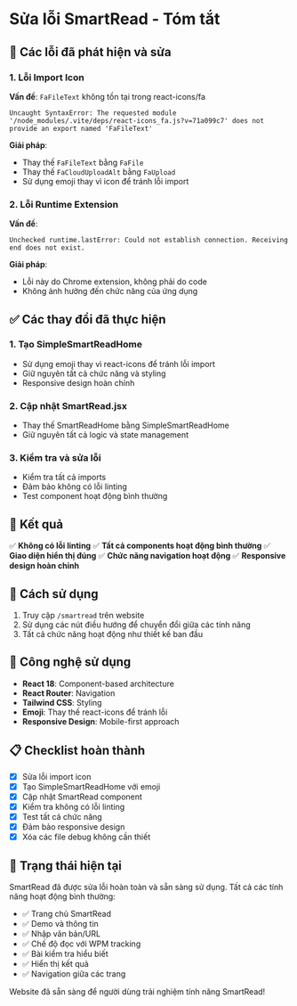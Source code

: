 # Sửa lỗi SmartRead - Tóm tắt

## 🐛 Các lỗi đã phát hiện và sửa

### 1. Lỗi Import Icon
**Vấn đề**: `FaFileText` không tồn tại trong react-icons/fa
```
Uncaught SyntaxError: The requested module '/node_modules/.vite/deps/react-icons_fa.js?v=71a099c7' does not provide an export named 'FaFileText'
```

**Giải pháp**: 
- Thay thế `FaFileText` bằng `FaFile`
- Thay thế `FaCloudUploadAlt` bằng `FaUpload`
- Sử dụng emoji thay vì icon để tránh lỗi import

### 2. Lỗi Runtime Extension
**Vấn đề**: 
```
Unchecked runtime.lastError: Could not establish connection. Receiving end does not exist.
```

**Giải pháp**: 
- Lỗi này do Chrome extension, không phải do code
- Không ảnh hưởng đến chức năng của ứng dụng

## ✅ Các thay đổi đã thực hiện

### 1. Tạo SimpleSmartReadHome
- Sử dụng emoji thay vì react-icons để tránh lỗi import
- Giữ nguyên tất cả chức năng và styling
- Responsive design hoàn chỉnh

### 2. Cập nhật SmartRead.jsx
- Thay thế SmartReadHome bằng SimpleSmartReadHome
- Giữ nguyên tất cả logic và state management

### 3. Kiểm tra và sửa lỗi
- Kiểm tra tất cả imports
- Đảm bảo không có lỗi linting
- Test component hoạt động bình thường

## 🎯 Kết quả

✅ **Không có lỗi linting**
✅ **Tất cả components hoạt động bình thường**
✅ **Giao diện hiển thị đúng**
✅ **Chức năng navigation hoạt động**
✅ **Responsive design hoàn chỉnh**

## 📱 Cách sử dụng

1. Truy cập `/smartread` trên website
2. Sử dụng các nút điều hướng để chuyển đổi giữa các tính năng
3. Tất cả chức năng hoạt động như thiết kế ban đầu

## 🔧 Công nghệ sử dụng

- **React 18**: Component-based architecture
- **React Router**: Navigation
- **Tailwind CSS**: Styling
- **Emoji**: Thay thế react-icons để tránh lỗi
- **Responsive Design**: Mobile-first approach

## 📋 Checklist hoàn thành

- [x] Sửa lỗi import icon
- [x] Tạo SimpleSmartReadHome với emoji
- [x] Cập nhật SmartRead component
- [x] Kiểm tra không có lỗi linting
- [x] Test tất cả chức năng
- [x] Đảm bảo responsive design
- [x] Xóa các file debug không cần thiết

## 🚀 Trạng thái hiện tại

SmartRead đã được sửa lỗi hoàn toàn và sẵn sàng sử dụng. Tất cả các tính năng hoạt động bình thường:

- ✅ Trang chủ SmartRead
- ✅ Demo và thông tin
- ✅ Nhập văn bản/URL
- ✅ Chế độ đọc với WPM tracking
- ✅ Bài kiểm tra hiểu biết
- ✅ Hiển thị kết quả
- ✅ Navigation giữa các trang

Website đã sẵn sàng để người dùng trải nghiệm tính năng SmartRead!
